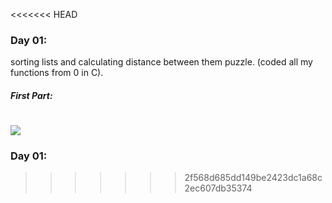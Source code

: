 <<<<<<< HEAD

### Day 01:

sorting lists and calculating distance between them puzzle.
(coded all my functions from 0 in C).

##### First Part:

![](attachment/29e48644191732a6abf64772100e47c5.png)
=======
### Day 01:
>>>>>>> 2f568d685dd149be2423dc1a68c2ec607db35374
